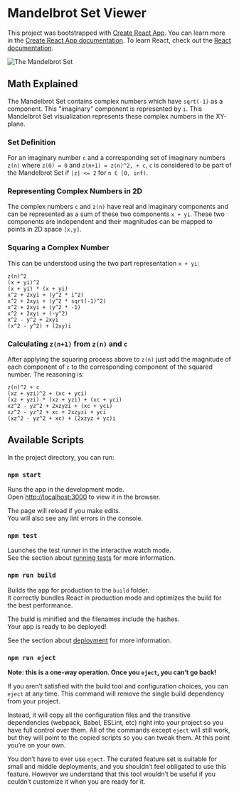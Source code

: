 # Mandelbrot Set Viewer

This project was bootstrapped with [Create React App](https://github.com/facebook/create-react-app). You can learn more in the [Create React App documentation](https://facebook.github.io/create-react-app/docs/getting-started). To learn React, check out the [React documentation](https://reactjs.org/).

![The Mandelbrot Set]("public/mandelbrot.png")

## Math Explained

The Mandelbrot Set contains complex numbers which have `sqrt(-1)` as a component. This "imaginary" component is represented by `i`. This Mandelbrot Set visualization represents these complex numbers in the XY-plane.

### Set Definition
For an imaginary number `c` and a corresponding set of imaginary numbers `z(n)` where `z(0) = 0` and `z(n+1) = z(n)^2, + c`, `c` is considered to be part of the Mandelbrot Set if `|z| <= 2` for `n ∈ [0, inf)`.

### Representing Complex Numbers in 2D
The complex numbers `c` and `z(n)` have real and imaginary components and can be represented as a sum of these two components `x + yi`. These two components are independent and their magnitudes can be mapped to points in 2D space `[x,y]`.

### Squaring a Complex Number
This can be understood using the two part representation `x + yi`:
```
z(n)^2
(x + yi)^2
(x + yi) * (x + yi)
x^2 + 2xyi + (y^2 * i^2)
x^2 + 2xyi + (y^2 * sqrt(-1)^2)
x^2 + 2xyi + (y^2 * -1)
x^2 + 2xyi + (-y^2)
x^2 - y^2 + 2xyi
(x^2 - y^2) + (2xy)i
```

### Calculating `z(n+1)` from `z(n)` and `c`
After applying the squaring process above to `z(n)` just add the magnitude of each component of `c` to the corresponding component of the squared number. The reasoning is:
```
z(n)^2 + c
(xz + yzi)^2 + (xc + yci)
(xz + yzi) * (xz + yzi) + (xc + yci)
xz^2 - yz^2 + 2xzyzi + (xc + yci)
xz^2 - yz^2 + xc + 2xzyzi + yci
(xz^2 - yz^2 + xc) + (2xzyz + yc)i
```

## Available Scripts

In the project directory, you can run:

### `npm start`

Runs the app in the development mode.\
Open [http://localhost:3000](http://localhost:3000) to view it in the browser.

The page will reload if you make edits.\
You will also see any lint errors in the console.

### `npm test`

Launches the test runner in the interactive watch mode.\
See the section about [running tests](https://facebook.github.io/create-react-app/docs/running-tests) for more information.

### `npm run build`

Builds the app for production to the `build` folder.\
It correctly bundles React in production mode and optimizes the build for the best performance.

The build is minified and the filenames include the hashes.\
Your app is ready to be deployed!

See the section about [deployment](https://facebook.github.io/create-react-app/docs/deployment) for more information.

### `npm run eject`

**Note: this is a one-way operation. Once you `eject`, you can’t go back!**

If you aren’t satisfied with the build tool and configuration choices, you can `eject` at any time. This command will remove the single build dependency from your project.

Instead, it will copy all the configuration files and the transitive dependencies (webpack, Babel, ESLint, etc) right into your project so you have full control over them. All of the commands except `eject` will still work, but they will point to the copied scripts so you can tweak them. At this point you’re on your own.

You don’t have to ever use `eject`. The curated feature set is suitable for small and middle deployments, and you shouldn’t feel obligated to use this feature. However we understand that this tool wouldn’t be useful if you couldn’t customize it when you are ready for it.
